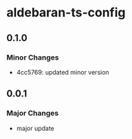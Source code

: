 # aldebaran-ts-config

## 0.1.0

### Minor Changes

- 4cc5769: updated minor version

## 0.0.1

### Major Changes

- major update
